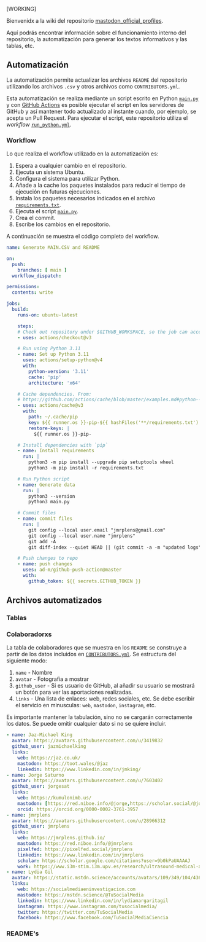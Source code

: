 [WORKING]

Bienvenidx a la wiki del repositorio [mastodon_official_profiles](https://github.com/jmrplens/mastodon_official_profiles).

Aquí podrás encontrar información sobre el funcionamiento interno del repositorio, la automatización para generar los textos informativos y las tablas, etc.

## Automatización

La automatización permite actualizar los archivos `README` del repositorio utilizando los archivos `.csv` y otros archivos como `CONTRIBUTORS.yml`.

Esta automatización se realiza mediante un script escrito en Python [`main.py`](https://github.com/jmrplens/mastodon_official_profiles/blob/main/main.py) y con [GitHub Actions](https://docs.github.com/es/actions) es posible ejecutar el script en los servidores de GitHub y así mantener todo actualizado al instante cuando, por ejemplo, se acepta un Pull Request. Para ejecutar el script, este repositorio utiliza el _workflow_ [`run_python.yml`](https://github.com/jmrplens/mastodon_official_profiles/blob/main/.github/workflows/run_python.yml).

### Workflow

Lo que realiza el workflow utilizado en la automatización es:

1. Espera a cualquier cambio en el repositorio. 
2. Ejecuta un sistema Ubuntu.
3. Configura el sistema para utilizar Python.
4. Añade a la cache los paquetes instalados para reducir el tiempo de ejecución en futuras ejecuciones.
5. Instala los paquetes necesarios indicados en el archivo [`requirements.txt`](https://github.com/jmrplens/mastodon_official_profiles/blob/main/requirements.txt).
6. Ejecuta el script [`main.py`](https://github.com/jmrplens/mastodon_official_profiles/blob/main/main.py).
7. Crea el commit.
8. Escribe los cambios en el repositorio.

A continuación se muestra el código completo del workflow.

```yml
name: Generate MAIN.CSV and README

on:
  push:
    branches: [ main ]
  workflow_dispatch:

permissions:
  contents: write

jobs:
  build:
    runs-on: ubuntu-latest

    steps:
    # Check out repository under $GITHUB_WORKSPACE, so the job can access it
    - uses: actions/checkout@v3

    # Run using Python 3.11
    - name: Set up Python 3.11
      uses: actions/setup-python@v4
      with:
        python-version: '3.11'
        cache: 'pip'
        architecture: 'x64'

    # Cache dependencies. From:
    # https://github.com/actions/cache/blob/master/examples.md#python---pip
    - uses: actions/cache@v3
      with:
        path: ~/.cache/pip
        key: ${{ runner.os }}-pip-${{ hashFiles('**/requirements.txt') }}
        restore-keys: |
          ${{ runner.os }}-pip-

    # Install dependencies with `pip`
    - name: Install requirements
      run: |
        python3 -m pip install --upgrade pip setuptools wheel
        python3 -m pip install -r requirements.txt

    # Run Python script
    - name: Generate data
      run: |
        python3 --version
        python3 main.py

    # Commit files
    - name: commit files
      run: |
        git config --local user.email "jmrplens@gmail.com"
        git config --local user.name "jmrplens"
        git add -A
        git diff-index --quiet HEAD || (git commit -a -m "updated logs" --allow-empty)

    # Push changes to repo
    - name: push changes
      uses: ad-m/github-push-action@master
      with:
        github_token: ${{ secrets.GITHUB_TOKEN }}
```

## Archivos automatizados

### Tablas

### Colaboradorxs

La tabla de colaboradores que se muestra en los `README` se construye a partir de los datos incluidos en [`CONTRIBUTORS.yml`](https://github.com/jmrplens/mastodon_official_profiles/blob/main/CONTRIBUTORS.yml). 
Se estructura del siguiente modo:

1. `name` - Nombre
2. `avatar` - Fotografia a mostrar
3. `github_user` - Si es usuario de GitHub, al añadir su usuario se mostrará un botón para ver las aportaciones realizadas.
4. `links` - Una lista de enlaces: web, redes sociales, etc. Se debe escribir el servicio en minusculas: `web`, `mastodon`, `instagram`, etc.

Es importante mantener la tabulación, sino no se cargarán correctamente los datos. Se puede omitir cualquier dato si no se quiere incluir.

```yml
- name: Jaz-Michael King
  avatar: https://avatars.githubusercontent.com/u/3419832
  github_user: jazmichaelking
  links:
    web: https://jaz.co.uk/
    mastodon: https://toot.wales/@jaz
    linkedin: https://www.linkedin.com/in/jmking/
- name: Jorge Saturno
  avatar: https://avatars.githubusercontent.com/u/7603402
  github_user: jorgesat
  links:
    web: https://kumulonimb.us/
    mastodon: [https://red.niboe.info/@jorge,https://scholar.social/@jorge]
    orcid: https://orcid.org/0000-0002-3761-3957
- name: jmrplens
  avatar: https://avatars.githubusercontent.com/u/28966312
  github_user: jmrplens
  links:
    web: https://jmrplens.github.io/
    mastodon: https://red.niboe.info/@jmrplens
    pixelfed: https://pixelfed.social/jmrplens
    linkedin: https://www.linkedin.com/in/jmrplens
    scholar: https://scholar.google.com/citations?user=9b0kPaUAAAAJ
    work: https://www.i3m-stim.i3m.upv.es/research/ultrasound-medical-and-industrial-laboratory-umil/
- name: Lydia Gil
  avatar: https://static.mstdn.science/accounts/avatars/109/349/104/436/155/936/original/6811c637ba69ede6.jpg
  links:
    web: https://socialmediaeninvestigacion.com
    mastodon: https://mstdn.science/@TuSocialMedia
    linkedin: https://www.linkedin.com/in/lydiamargaritagil
    instagram: https://www.instagram.com/tusocialmedia/
    twitter: https://twitter.com/TuSocialMedia
    facebook: https://www.facebook.com/TuSocialMediaCiencia
```

### README's